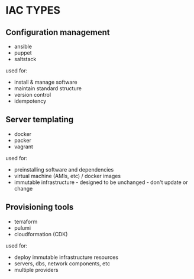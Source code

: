 # IAC TYPES

## Configuration management
- ansible
- puppet
- saltstack

used for:
- install & manage software
- maintain standard structure
- version control
- idempotency

## Server templating
- docker
- packer
- vagrant

used for:
- preinstalling software and dependencies
- virtual machine (AMIs, etc) / docker images
- immutable infrastructure - designed to be unchanged - don't update or change

## Provisioning tools
- terraform
- pulumi
- cloudformation (CDK)

used for:
- deploy immutable infrastructure resources
- servers, dbs, network components, etc
- multiple providers